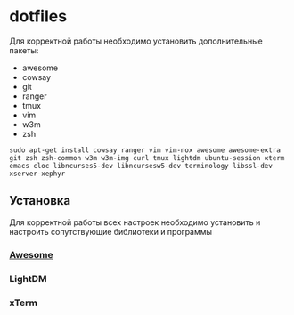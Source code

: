 # dotfiles

Для корректной работы необходимо установить дополнительные пакеты:
- awesome
- cowsay
- git
- ranger
- tmux
- vim
- w3m
- zsh

`sudo apt-get install cowsay ranger vim vim-nox awesome awesome-extra git zsh
zsh-common w3m w3m-img curl tmux lightdm ubuntu-session xterm emacs cloc
libncurses5-dev libncursesw5-dev terminology libssl-dev xserver-xephyr`

## Установка

Для корректной работы всех настроек необходимо установить и настроить
сопутствующие библиотеки и программы

### [Awesome](awesome/README.md)
### LightDM
### xTerm
